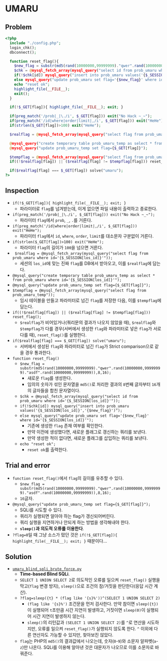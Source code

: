 # UMARU

## Problem
```php
<?php
  include "./config.php";
  login_chk();
  dbconnect();

  function reset_flag(){
    $new_flag = substr(md5(rand(10000000,99999999)."qwer".rand(10000000,99999999)."asdf".rand(10000000,99999999)),8,16);
    $chk = @mysql_fetch_array(mysql_query("select id from prob_umaru where id='{$_SESSION[los_id]}'"));
    if(!$chk[id]) mysql_query("insert into prob_umaru values('{$_SESSION[los_id]}','{$new_flag}')");
    else mysql_query("update prob_umaru set flag='{$new_flag}' where id='{$_SESSION[los_id]}'");
    echo "reset ok";
    highlight_file(__FILE__);
    exit();
  }

  if(!$_GET[flag]){ highlight_file(__FILE__); exit; }

  if(preg_match('/prob|_|\./i', $_GET[flag])) exit("No Hack ~_~");
  if(preg_match('/id|where|order|limit|,/i', $_GET[flag])) exit("HeHe");
  if(strlen($_GET[flag])>100) exit("HeHe");

  $realflag = @mysql_fetch_array(mysql_query("select flag from prob_umaru where id='{$_SESSION[los_id]}'"));

  @mysql_query("create temporary table prob_umaru_temp as select * from prob_umaru where id='{$_SESSION[los_id]}'");
  @mysql_query("update prob_umaru_temp set flag={$_GET[flag]}");

  $tempflag = @mysql_fetch_array(mysql_query("select flag from prob_umaru_temp"));
  if((!$realflag[flag]) || ($realflag[flag] != $tempflag[flag])) reset_flag();

  if($realflag[flag] === $_GET[flag]) solve("umaru");
?>
```

## Inspection
* `if(!$_GET[flag]){ highlight_file(__FILE__); exit; }`
	- 파라미터로 `flag`를 넘겨받는데, 이게 없으면 파일 내용이 출력하고 종료한다.
* `if(preg_match('/prob|_|\./i', $_GET[flag])) exit("No Hack ~_~");`
	- 파라미터 `flag`에서 `prob`, `_`, `.`를 거른다.
* `if(preg_match('/id|where|order|limit|,/i', $_GET[flag])) exit("HeHe");`
	- 파라미터 `flag`에서 `id`, `where`, `order`, `limit`를 대소문자 구분없이 거른다.
* `if(strlen($_GET[flag])>100) exit("HeHe");`
	- 파라미터 `flag`의 길이가 `100`을 넘으면 거른다.
* ` $realflag = @mysql_fetch_array(mysql_query("select flag from prob_umaru where id='{$_SESSION[los_id]}'"));`
	- 세션의 `los_id`에 맞는 진짜 `flag`를 DB에서 받아오고, 이를 `$realflag`에 담는다.
* `@mysql_query("create temporary table prob_umaru_temp as select * from prob_umaru where id='{$_SESSION[los_id]}'");`
* `@mysql_query("update prob_umaru_temp set flag={$_GET[flag]}");`
* `$tempflag = @mysql_fetch_array(mysql_query("select flag from prob_umaru_temp"));`
	- 임시 테이블을 만들고 파라미터로 넘긴 `flag`를 저장한 다음, 이를 `$tempflag`에 담는다.
* `if((!$realflag[flag]) || ($realflag[flag] != $tempflag[flag])) reset_flag();`
	- `$realflag`가 비어있거나(쿼리문의 결과가 나오지 않았을 때), `$realflag`와 `$tempflag`가 다를 경우(서버에서 생성한 `flag`와 파라미터로 넣은 `flag`가 서로 다를 때), `reset_flag()`를 실행한다.
* `if($realflag[flag] === $_GET[flag]) solve("umaru");`
	- 서버에서 생성된 `flag`와 파라미터로 넘긴 `flag`가 Strict comparison으로 같을 경우 통과한다.
* `function reset_flag()`
	- `$new_flag = substr(md5(rand(10000000,99999999)."qwer".rand(10000000,99999999)."asdf".rand(10000000,99999999)),8,16);`
		+ 새로운 `flag`를 생성한다.
		+ 임의의 숫자가 섞인 문자열을 `md5()`로 처리한 결과의 `8`번째 글자부터 `16`개의 글자들을 합친 문자열이다.
	- `$chk = @mysql_fetch_array(mysql_query("select id from prob_umaru where id='{$_SESSION[los_id]}'"));`
    - `if(!$chk[id]) mysql_query("insert into prob_umaru values('{$_SESSION[los_id]}','{$new_flag}')");`
    - `else mysql_query("update prob_umaru set flag='{$new_flag}' where id='{$_SESSION[los_id]}'");`
		+ 기존에 생성한 `flag` 존재 여부를 확인한다.
		+ 만약 이전에 생성했다면, 새로운 플래그로 갱신하는 쿼리를 보낸다.
		+ 만약 생성한 적이 없다면, 새로운 플래그를 삽입하는 쿼리를 보낸다.
	- `echo "reset ok";`
		+ `reset ok`를 출력한다.

## Trial and error
* `function reset_flag()`에서 `flag`의 길이를 유추할 수 있다.
	- `$new_flag = substr(md5(rand(10000000,99999999)."qwer".rand(10000000,99999999)."asdf".rand(10000000,99999999)),8,16);`
	- `16`글자.
* `@mysql_query("update prob_umaru_temp set flag={$_GET[flag]}");`
	- SQLi를 시도할 수 있다.
	- 쿼리가 실행되면 알아야 하는 flag가 갱신되어버린다.
	- 쿼리 실행을 지연하거나 안되게 하는 방법을 생각해내야 한다.
	- **`sleep()`과 의도적 오류를 이용한다**.
* `?flag=0`일 때 그냥 소스가 떴던 것은 `if(!$_GET[flag]){ highlight_file(__FILE__); exit; }` 때문이다...

## Solution
* [`umaru_blind_sqli_brute_force.py`](./umaru_blind_sqli_brute_force.py)
	- **Time-based Blind SQLi**.
	- `SELECT 1 UNION SELECT 2`로 의도적인 오류를 일으켜 `reset_flag()` 실행을 막고(`flag` 변경 방지), `sleep()`으로 조건의 참/거짓을 판단한다(응답 시간 계산).
	- `?flag=sleep({t} * (flag like '{s}%'))^(SELECT 1 UNION SELECT 2)`
		+ `(flag like '{s}%')` 조건문을 먼저 검사한다. 만약 참이면 `sleep({t})`이 실행되어 `t`초만큼 시간 지연이 발생하고, 거짓이면 `sleep(0)`이 실행되어 시간 지연이 발생하지 않는다.
		+ `sleep()`의 리턴값과 `(SELECT 1 UNION SELECT 2)`를 `^`로 연산을 시도하지만, 오류를 일으켜 `reset_flag()`가 실행되지 않도록 한다. `^` 이외에 다른 연산자도 가능할 수 있지만, 찾아보진 않았다.
	- `flag`는 PHP의 `md5()`의 결과값에서 나오는데, 숫자(`0`-`9`)와 소문자 알파벳(`a`-`z`)만 나온다. SQLi를 이용해 알아낸 것은 대문자가 나오므로 이를 소문자로 바꿔준다.